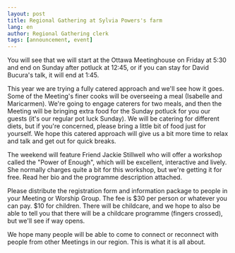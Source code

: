 ```yaml
---
layout: post
title: Regional Gathering at Sylvia Powers's farm
lang: en
author: Regional Gathering clerk
tags: [announcement, event]
---
```

You will see that we will start at the Ottawa Meetinghouse on Friday at 5:30 and end on Sunday after potluck at 12:45, or if you can stay for David Bucura's talk, it will end at 1:45.  

This year we are trying a fully catered approach and we'll see how it goes.  Some of the Meeting's finer cooks will be overseeing a meal (Isabelle and Maricarmen). We're going to engage caterers for two meals, and then the Meeting will be bringing extra food for the Sunday potluck for you our guests (it's our regular pot luck Sunday).  We will be catering for different diets, but if you're concerned, please bring a little bit of food just for yourself.  We hope this catered approach will give us a bit more time to relax and talk and get out for quick breaks. 

The weekend will feature Friend Jackie Stillwell who will offer a workshop called the "Power of Enough", which will be excellent, interactive and lively. She normally charges quite a bit for this workshop, but we're getting it for free.  Read her bio and the programme description attached.  

Please distribute the registration form and information package to people in your Meeting or Worship Group. The fee is $30 per person or whatever you can pay.  $10 for children.  There will be childcare, and we hope to also be able to tell you that there will be a childcare programme (fingers crossed), but we'll see if way opens. 

We hope many people will be able to come to connect or reconnect with people from other Meetings in our region. This is what it is all about.  
